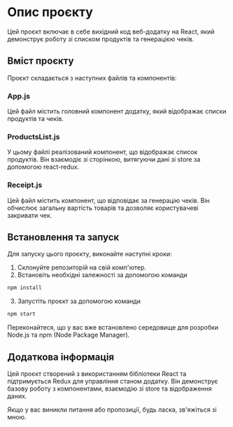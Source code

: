 # Опис проєкту

Цей проєкт включає в себе вихідний код веб-додатку на React, який демонструє роботу зі списком продуктів та генерацією чеків.

## Вміст проєкту

Проєкт складається з наступних файлів та компонентів:

### App.js

Цей файл містить головний компонент додатку, який відображає списки продуктів та чеків.

### ProductsList.js

У цьому файлі реалізований компонент, що відображає список продуктів. Він взаємодіє зі сторінкою, витягуючи дані зі store за допомогою react-redux.

### Receipt.js

Цей файл містить компонент, що відповідає за генерацію чеків. Він обчислює загальну вартість товарів та дозволяє користувачеві закривати чек.

## Встановлення та запуск

Для запуску цього проєкту, виконайте наступні кроки:

1. Склонуйте репозиторій на свій комп'ютер.
2. Встановіть необхідні залежності за допомогою команди

```bash
npm install
```

3. Запустіть проєкт за допомогою команди

```bash
npm start
```

Переконайтеся, що у вас вже встановлено середовище для розробки Node.js та npm (Node Package Manager).

## Додаткова інформація

Цей проєкт створений з використанням бібліотеки React та підтримується Redux для управління станом додатку. Він демонструє базову роботу з компонентами, взаємодію зі store та відображення даних.

Якщо у вас виникли питання або пропозиції, будь ласка, зв'яжіться зі мною.
